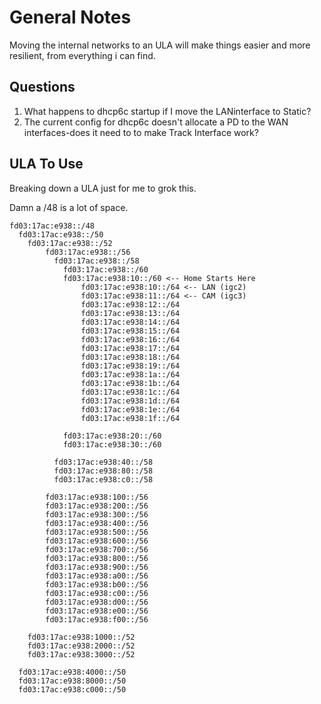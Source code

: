 # General Notes
Moving the internal networks to an ULA will make things easier and more resilient, from everything i can find.

## Questions
1) What happens to dhcp6c startup if I move the LANinterface to Static?
2) The current config for dhcp6c doesn't allocate a PD to the WAN interfaces-does it need to to make Track Interface work?

## ULA To Use
Breaking down a ULA just for me to grok this.

Damn a /48 is a lot of space.

```
fd03:17ac:e938::/48
  fd03:17ac:e938::/50
    fd03:17ac:e938::/52
        fd03:17ac:e938::/56
          fd03:17ac:e938::/58
            fd03:17ac:e938::/60 
            fd03:17ac:e938:10::/60 <-- Home Starts Here
                fd03:17ac:e938:10::/64 <-- LAN (igc2)
                fd03:17ac:e938:11::/64 <-- CAM (igc3)
                fd03:17ac:e938:12::/64
                fd03:17ac:e938:13::/64
                fd03:17ac:e938:14::/64
                fd03:17ac:e938:15::/64
                fd03:17ac:e938:16::/64
                fd03:17ac:e938:17::/64
                fd03:17ac:e938:18::/64
                fd03:17ac:e938:19::/64
                fd03:17ac:e938:1a::/64
                fd03:17ac:e938:1b::/64
                fd03:17ac:e938:1c::/64
                fd03:17ac:e938:1d::/64
                fd03:17ac:e938:1e::/64
                fd03:17ac:e938:1f::/64

            fd03:17ac:e938:20::/60
            fd03:17ac:e938:30::/60

          fd03:17ac:e938:40::/58
          fd03:17ac:e938:80::/58
          fd03:17ac:e938:c0::/58

        fd03:17ac:e938:100::/56
        fd03:17ac:e938:200::/56
        fd03:17ac:e938:300::/56
        fd03:17ac:e938:400::/56
        fd03:17ac:e938:500::/56
        fd03:17ac:e938:600::/56
        fd03:17ac:e938:700::/56
        fd03:17ac:e938:800::/56
        fd03:17ac:e938:900::/56
        fd03:17ac:e938:a00::/56
        fd03:17ac:e938:b00::/56
        fd03:17ac:e938:c00::/56
        fd03:17ac:e938:d00::/56
        fd03:17ac:e938:e00::/56
        fd03:17ac:e938:f00::/56

    fd03:17ac:e938:1000::/52
    fd03:17ac:e938:2000::/52
    fd03:17ac:e938:3000::/52

  fd03:17ac:e938:4000::/50
  fd03:17ac:e938:8000::/50
  fd03:17ac:e938:c000::/50
```
